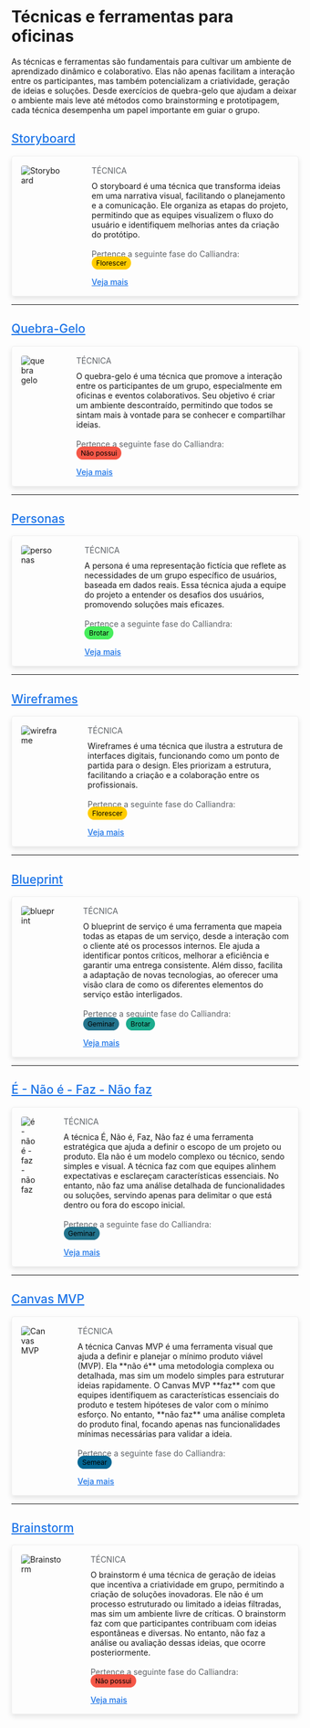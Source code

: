 
# Técnicas e ferramentas para oficinas 

As técnicas e ferramentas são fundamentais para cultivar um ambiente de aprendizado dinâmico e colaborativo. Elas não apenas facilitam a interação entre os participantes, mas também potencializam a criatividade, geração de ideias e soluções. Desde exercícios de quebra-gelo que ajudam a deixar o ambiente mais leve até métodos como brainstorming e prototipagem, cada técnica desempenha um papel importante em guiar o grupo. 

## <a style="color: #1a73e8; font-weight: 500;" href="../tecnicas-e-ferramentas/storyboard">Storyboard</a>

<div style="flex-direction: row; box-sizing: border-box; display: flex; border: 1px solid #f0f0f0; border-radius: 4px; box-shadow: 0 4px 8px rgba(0, 0, 0, 0.1); padding: 16px;">
    <img 
        src="./assets/storyboard-1.png" 
        style="max-width: 244px; height: auto; border-radius: 4px; object-fit: cover; align-self: flex-start;"  
        alt="Storyboard"
    >
    <div style="flex-direction: column; box-sizing: border-box; align-self: flex-start; align-items: flex-start; padding-left: 50px; margin: 0;">
        <h4 style="margin: 0; color: #5f6368; font-weight: 400;">TÉCNICA</h4>
        <p style="margin: 0; padding-top: 10px;">O storyboard é uma técnica que transforma ideias em uma narrativa visual, facilitando o planejamento e a comunicação. Ele organiza as etapas do projeto, permitindo que as equipes visualizem o fluxo do usuário e identifiquem melhorias antes da criação do protótipo.</p>
        <br>
        <p style="margin: 0; color: #5f6368; font-weight: 400;">Pertence a seguinte fase do Calliandra:</p>
        <span style="background-color: #ffcc00; color: black; padding: 4px 8px; border-radius: 12px; font-size: 12px; margin-right: 8px;">Florescer</span>
        <br>
        <br>
        <a style="margin: 0; color: #1a73e8; font-weight: 500;" href="../tecnicas-e-ferramentas/storyboard">Veja mais</a>
    </div>
</div>  

--------------------------------------------------------
## <a style="color: #1a73e8; font-weight: 500;" href="../tecnicas-e-ferramentas/quebra-gelo">Quebra-Gelo</a>

<div style="flex-direction: row; box-sizing: border-box; display: flex; border: 1px solid #f0f0f0; border-radius: 4px; box-shadow: 0 4px 8px rgba(0, 0, 0, 0.1); padding: 16px;">
    <img 
        src="./assets/MiroModelosQuebraGelo.png" 
        style="max-width: 244px; height: auto; border-radius: 4px; object-fit: cover; align-self: flex-start;"  
        alt="quebra gelo"
    >
    <div style="flex-direction: column; box-sizing: border-box; align-self: flex-start; align-items: flex-start; padding-left: 50px; margin: 0;">
        <h4 style="margin: 0; color: #5f6368; font-weight: 400;">TÉCNICA</h4>
        <p style="margin: 0; padding-top: 10px;">O quebra-gelo é uma técnica que promove a interação entre os participantes de um grupo, especialmente em oficinas e eventos colaborativos. Seu objetivo é criar um ambiente descontraído, permitindo que todos se sintam mais à vontade para se conhecer e compartilhar ideias.</p>
        <br>
        <p style="margin: 0; color: #5f6368; font-weight: 400;">Pertence a seguinte fase do Calliandra:</p>
        <span style="background-color: #F55747; color: black; padding: 4px 8px; border-radius: 12px; font-size: 12px; margin-right: 8px;">Não possui</span>
        <br>
        <br>
        <a style="margin: 0; color: #1a73e8; font-weight: 500;" href="../tecnicas-e-ferramentas/quebra-gelo">Veja mais</a>
    </div>
</div>  

--------------------------------------------------------
## <a style="color: #1a73e8; font-weight: 500;" href="../tecnicas-e-ferramentas/personas">Personas</a>

<div style="flex-direction: row; box-sizing: border-box; display: flex; border: 1px solid #f0f0f0; border-radius: 4px; box-shadow: 0 4px 8px rgba(0, 0, 0, 0.1); padding: 16px;">
    <img 
        src="./assets/personaPgInicial.png" 
        style="max-width: 244px; height: auto; border-radius: 4px; object-fit: cover; align-self: flex-start;"  
        alt="personas"
    >
    <div style="flex-direction: column; box-sizing: border-box; align-self: flex-start; align-items: flex-start; padding-left: 50px; margin: 0;">
        <h4 style="margin: 0; color: #5f6368; font-weight: 400;">TÉCNICA</h4>
        <p style="margin: 0; padding-top: 10px;">A persona é uma representação fictícia que reflete as necessidades de um grupo específico de usuários, baseada em dados reais. Essa técnica ajuda a equipe do projeto a entender os desafios dos usuários, promovendo soluções mais eficazes.</p>
        <br>
        <p style="margin: 0; color: #5f6368; font-weight: 400;">Pertence a seguinte fase do Calliandra:</p>
        <span style="background-color: #47ED5C; color: black; padding: 4px 8px; border-radius: 12px; font-size: 12px; margin-right: 8px;">Brotar</span>
        <br>
        <br>
        <a style="margin: 0; color: #1a73e8; font-weight: 500;" href="../tecnicas-e-ferramentas/personas">Veja mais</a>
    </div>
</div>  

--------------------------------------------------------
## <a style="color: #1a73e8; font-weight: 500;" href="../tecnicas-e-ferramentas/wireframe">Wireframes</a>

<div style="flex-direction: row; box-sizing: border-box; display: flex; border: 1px solid #f0f0f0; border-radius: 4px; box-shadow: 0 4px 8px rgba(0, 0, 0, 0.1); padding: 16px;">
    <img 
        src="./assets/wireframe.png" 
        style="max-width: 244px; height: auto; border-radius: 4px; object-fit: cover; align-self: flex-start;"  
        alt="wireframe"
    >
    <div style="flex-direction: column; box-sizing: border-box; align-self: flex-start; align-items: flex-start; padding-left: 50px; margin: 0;">
        <h4 style="margin: 0; color: #5f6368; font-weight: 400;">TÉCNICA</h4>
        <p style="margin: 0; padding-top: 10px;">Wireframes é uma técnica que ilustra a estrutura de interfaces digitais, funcionando como um ponto de partida para o design. Eles priorizam a estrutura, facilitando a criação e a colaboração entre os profissionais.</p>
        <br>
        <p style="margin: 0; color: #5f6368; font-weight: 400;">Pertence a seguinte fase do Calliandra:</p>
        <span style="background-color: #ffcc00; color: black; padding: 4px 8px; border-radius: 12px; font-size: 12px; margin-right: 8px;">Florescer</span>
        <br>
        <br>
        <a style="margin: 0; color: #1a73e8; font-weight: 500;" href="../tecnicas-e-ferramentas/wireframe">Veja mais</a>
    </div>
</div>

--------------------------------------------------------
## <a style="color: #1a73e8; font-weight: 500;" href="../tecnicas-e-ferramentas/blueprint">Blueprint</a>

<div style="flex-direction: row; box-sizing: border-box; display: flex; border: 1px solid #f0f0f0; border-radius: 4px; box-shadow: 0 4px 8px rgba(0, 0, 0, 0.1); padding: 16px;">
    <img 
        src="./assets/blueprint1.png" 
        style="max-width: 244px; height: auto; border-radius: 4px; object-fit: cover; align-self: flex-start;"  
        alt="blueprint"
    >
    <div style="flex-direction: column; box-sizing: border-box; align-self: flex-start; align-items: flex-start; padding-left: 50px; margin: 0;">
        <h4 style="margin: 0; color: #5f6368; font-weight: 400;">TÉCNICA</h4>
        <p style="margin: 0; padding-top: 10px;">O blueprint de serviço é uma ferramenta que mapeia todas as etapas de um serviço, desde a interação com o cliente até os processos internos. Ele ajuda a identificar pontos críticos, melhorar a eficiência e garantir uma entrega consistente. Além disso, facilita a adaptação de novas tecnologias, ao oferecer uma visão clara de como os diferentes elementos do serviço estão interligados.</p>
        <br>
        <p style="margin: 0; color: #5f6368; font-weight: 400;">Pertence a seguinte fase do Calliandra:</p>
        <span style="background-color: #23748d; color: black; padding: 4px 8px; border-radius: 12px; font-size: 12px; margin-right: 8px;">Geminar</span>
        <span style="background-color: #1cac8e; color: black; padding: 4px 8px; border-radius: 12px; font-size: 12px; margin-right: 8px;">Brotar</span>
        <br>
        <br>
        <a style="margin: 0; color: #1a73e8; font-weight: 500;" href="../tecnicas-e-ferramentas/blueprint.md">Veja mais</a>
    </div>
</div>

--------------------------------------------------------
## <a style="color: #1a73e8; font-weight: 500;" href="../tecnicas-e-ferramentas/eNaoFazNaoFaz.md">É - Não é - Faz - Não faz</a>

<div style="flex-direction: row; box-sizing: border-box; display: flex; border: 1px solid #f0f0f0; border-radius: 4px; box-shadow: 0 4px 8px rgba(0, 0, 0, 0.1); padding: 16px;">
    <img 
        src="./assets/e-naoe-faz-naofaz.png" 
        style="max-width: 244px; height: auto; border-radius: 4px; object-fit: cover; align-self: flex-start;"  
        alt="é - não é - faz - não faz"
    >
    <div style="flex-direction: column; box-sizing: border-box; align-self: flex-start; align-items: flex-start; padding-left: 50px; margin: 0;">
        <h4 style="margin: 0; color: #5f6368; font-weight: 400;">TÉCNICA</h4>
        <p style="margin: 0; padding-top: 10px;">A técnica É, Não é, Faz, Não faz é uma ferramenta estratégica que ajuda a definir o escopo de um projeto ou produto. Ela não é um modelo complexo ou técnico, sendo simples e visual. A técnica faz com que equipes alinhem expectativas e esclareçam características essenciais. No entanto, não faz uma análise detalhada de funcionalidades ou soluções, servindo apenas para delimitar o que está dentro ou fora do escopo inicial.</p>
        <br>
        <p style="margin: 0; color: #5f6368; font-weight: 400;">Pertence a seguinte fase do Calliandra:</p>
        <span style="background-color: #23748d; color: black; padding: 4px 8px; border-radius: 12px; font-size: 12px; margin-right: 8px;">Geminar</span>
        <br>
        <br>
        <a style="margin: 0; color: #1a73e8; font-weight: 500;" href="../tecnicas-e-ferramentas/eNaoFazNaoFaz.md">Veja mais</a>
    </div>
</div>

--------------------------------------------------------
## <a style="color: #1a73e8; font-weight: 500;" href="../tecnicas-e-ferramentas/canvasMVP.md">Canvas MVP</a>

<div style="flex-direction: row; box-sizing: border-box; display: flex; border: 1px solid #f0f0f0; border-radius: 4px; box-shadow: 0 4px 8px rgba(0, 0, 0, 0.1); padding: 16px;">
    <img 
        src="./assets/canvasmvp.png" 
        style="max-width: 244px; height: auto; border-radius: 4px; object-fit: cover; align-self: flex-start;"  
        alt="Canvas MVP"
    >
    <div style="flex-direction: column; box-sizing: border-box; align-self: flex-start; align-items: flex-start; padding-left: 50px; margin: 0;">
        <h4 style="margin: 0; color: #5f6368; font-weight: 400;">TÉCNICA</h4>
        <p style="margin: 0; padding-top: 10px;">A técnica Canvas MVP é uma ferramenta visual que ajuda a definir e planejar o mínimo produto viável (MVP). Ela **não é** uma metodologia complexa ou detalhada, mas sim um modelo simples para estruturar ideias rapidamente. O Canvas MVP **faz** com que equipes identifiquem as características essenciais do produto e testem hipóteses de valor com o mínimo esforço. No entanto, **não faz** uma análise completa do produto final, focando apenas nas funcionalidades mínimas necessárias para validar a ideia.</p>
        <br>
        <p style="margin: 0; color: #5f6368; font-weight: 400;">Pertence a seguinte fase do Calliandra:</p>
        <span style="background-color: #066794; color: black; padding: 4px 8px; border-radius: 12px; font-size: 12px; margin-right: 8px;">Semear</span>
        <br>
        <br>
        <a style="margin: 0; color: #1a73e8; font-weight: 500;" href="../tecnicas-e-ferramentas/canvasMVP.md">Veja mais</a>
    </div>
</div>

--------------------------------------------------------
## <a style="color: #1a73e8; font-weight: 500;" href="../tecnicas-e-ferramentas/brainstorm.md">Brainstorm</a>

<div style="flex-direction: row; box-sizing: border-box; display: flex; border: 1px solid #f0f0f0; border-radius: 4px; box-shadow: 0 4px 8px rgba(0, 0, 0, 0.1); padding: 16px;">
    <img 
        src="./assets/brainstorm.png" 
        style="max-width: 244px; height: auto; border-radius: 4px; object-fit: cover; align-self: flex-start;"  
        alt="Brainstorm"
    >
    <div style="flex-direction: column; box-sizing: border-box; align-self: flex-start; align-items: flex-start; padding-left: 50px; margin: 0;">
        <h4 style="margin: 0; color: #5f6368; font-weight: 400;">TÉCNICA</h4>
        <p style="margin: 0; padding-top: 10px;">O brainstorm é uma técnica de geração de ideias que incentiva a criatividade em grupo, permitindo a criação de soluções inovadoras. Ele não é um processo estruturado ou limitado a ideias filtradas, mas sim um ambiente livre de críticas. O brainstorm faz com que participantes contribuam com ideias espontâneas e diversas. No entanto, não faz a análise ou avaliação dessas ideias, que ocorre posteriormente.</p>
        <br>
        <p style="margin: 0; color: #5f6368; font-weight: 400;">Pertence a seguinte fase do Calliandra:</p>
       <span style="background-color: #F55747; color: black; padding: 4px 8px; border-radius: 12px; font-size: 12px; margin-right: 8px;">Não possui</span>
        <br>
        <br>
        <a style="margin: 0; color: #1a73e8; font-weight: 500;" href="../tecnicas-e-ferramentas/brainstorm.md">Veja mais</a>
    </div>
</div>